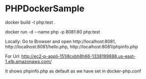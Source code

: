 # PHPDockerSample


docker build -t php:test .

docker run -d --name php -p 8081:80 php:test

Locally:
Go to Browser and open http://localhost:8081, http://localhost:8081/hello.php, http://localhost:8081/phpinfo.php


For Url:
http://ec2-p-appli-151i8cxbh8h66-1338199888.us-east-1.elb.amazonaws.com/

It shows phpinfo.php as default as we have set in docker-php.conf



